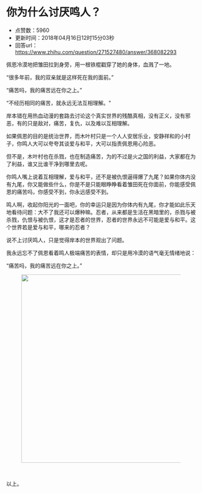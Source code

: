 # 你为什么讨厌鸣人？
- 点赞数：5960
- 更新时间：2018年04月16日12时15分03秒
- 回答url：https://www.zhihu.com/question/271527480/answer/368082293
<body>
 <p data-pid="dwhIAi2e">佩恩冷漠地把雏田拉到身旁，用一根铁棍戳穿了她的身体，血溅了一地。</p>
 <p data-pid="DIlau5Ce">“很多年前，我的双亲就是这样死在我的面前。”</p>
 <p data-pid="5ptKXuKn">“痛苦吗，我的痛苦远在你之上。”</p>
 <p data-pid="TlgwyrQP">“不经历相同的痛苦，就永远无法互相理解。"</p>
 <p data-pid="pVegF61Y">岸本错在用热血动漫的套路去讨论这个真实世界的残酷真相，没有正义，没有邪恶，有的只是敌对，痛苦，复仇，以及难以互相理解。</p>
 <p data-pid="iBCnho2q">如果佩恩的目的是统治世界，而木叶村只是一个人人安居乐业，安静祥和的小村子，你鸣人大可以夸夸其谈爱与和平，大可以指责佩恩用心险恶。</p>
 <p data-pid="Zh2TRZSe">但不是，木叶村也在杀戮，也在制造痛苦，为的不过是火之国的利益，大家都在为了利益，谁又比谁干净到哪里去呢。</p>
 <p data-pid="bSQvNsWl">你鸣人嘴上说着互相理解，爱与和平，还不是被仇恨逼得爆了九尾？如果你体内没有九尾，你又能做些什么，你是不是只能眼睁睁看着雏田死在你面前，你能感受佩恩的痛苦吗，你感受不到，你永远感受不到。</p>
 <p data-pid="7GcaH2GQ">鸣人啊，收起你阳光的一面吧，你的幸运只是因为你体内有九尾，你才能如此乐天地看待问题：大不了我还可以爆种嘛。忍者，从来都是生活在黑暗里的，杀戮与被杀戮，仇恨与被仇恨，这才是忍者的世界，忍者的世界永远不可能是爱与和平。这个世界若是爱与和平，哪来的忍者？</p>
 <p data-pid="gsU9BVT_">说不上讨厌鸣人，只是觉得岸本的世界观出了问题。</p>
 <p data-pid="pTD8GVZF">我永远忘不了佩恩看着鸣人极端痛苦的表情，却只是用冷漠的语气毫无情绪地说：</p>
 <p data-pid="VOyEL0j1">“痛苦吗，我的痛苦远在你之上。”</p>
 <figure data-size="normal">
  <img src="https://pic1.zhimg.com/50/v2-81ecc3f6a6b3583bf2b6ac36bd505253_720w.jpg?source=1940ef5c" data-caption="" data-size="normal" data-rawwidth="500" data-rawheight="712" data-original-token="v2-81ecc3f6a6b3583bf2b6ac36bd505253" class="origin_image zh-lightbox-thumb" width="500" data-original="https://picx.zhimg.com/v2-81ecc3f6a6b3583bf2b6ac36bd505253_r.jpg?source=1940ef5c">
 </figure>
 <p class="ztext-empty-paragraph"><br></p>
 <p data-pid="WOOqdMx_">以上。</p>
</body>